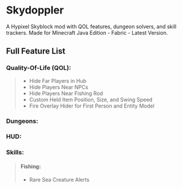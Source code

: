 # **Skydoppler**
A Hypixel Skyblock mod with QOL features, dungeon solvers, and skill trackers.
Made for Minecraft Java Edition - Fabric - Latest Version.

## **Full Feature List**

### Quality-Of-Life (QOL):
>    + Hide Far Players in Hub
>    + Hide Players Near NPCs
>    + Hide Players Near Fishing Rod
>    + Custom Held Item Position, Size, and Swing Speed
>    + Fire Overlay Hider for First Person and Entity Model
### Dungeons:
### HUD:
### Skills:
> #### Fishing:
>    + Rare Sea Creature Alerts